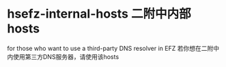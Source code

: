 # hsefz-internal-hosts 二附中内部hosts
for those who want to use a third-party DNS resolver in EFZ
若你想在二附中内使用第三方DNS服务器，请使用该hosts
